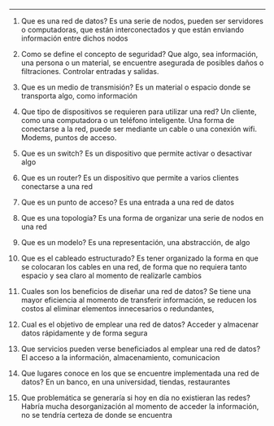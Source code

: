___
1. Que es una red de datos?
Es una serie de nodos, pueden ser servidores o computadoras, que están interconectados y que están enviando información entre dichos nodos

2. Como se define el concepto de seguridad?
Que algo, sea información, una persona o un material, se encuentre asegurada de posibles daños o filtraciones. Controlar entradas y salidas. 

3. Que es un medio de transmisión?
Es un material o espacio donde se transporta algo, como información

4. Que tipo de dispositivos se requieren para utilizar una red?
Un cliente, como una computadora o un teléfono inteligente. Una forma de conectarse a la red, puede ser mediante un cable o una conexión wifi. Modems, puntos de acceso.

5. Que es un switch?
Es un dispositivo que permite activar o desactivar algo

6. Que es un router?
Es un dispositivo que permite a varios clientes conectarse a una red

7. Que es un punto de acceso?
Es una entrada a una red de datos

8. Que es una topología?
Es una forma de organizar una serie de nodos en una red

9. Que es un modelo?
Es una representación, una abstracción, de algo

10. Que es el cableado estructurado?
Es tener organizado la forma en que se colocaran los cables en una red, de forma que no requiera tanto espacio y sea claro al momento de realizarle cambios

11. Cuales son los beneficios de diseñar una red de datos?
Se tiene una mayor eficiencia al momento de transferir información, se reducen los costos al eliminar elementos innecesarios o redundantes, 

12. Cual es el objetivo de emplear una red de datos?
Acceder y almacenar datos rápidamente y de forma segura

13. Que servicios pueden verse beneficiados al emplear una red de datos?
El acceso a la información, almacenamiento, comunicacion

14. Que lugares conoce en los que se encuentre implementada una red de datos?
En un banco, en una universidad, tiendas, restaurantes

15. Que problemática se generaría si hoy en día no existieran las redes?
Habría mucha desorganización al momento de acceder la información, no se tendría certeza de donde se encuentra